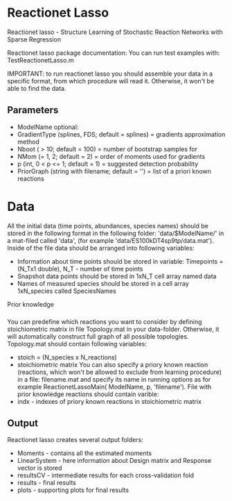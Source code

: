 # Reactionet Lasso
Reactionet lasso - Structure Learning of Stochastic Reaction Networks with Sparse Regression

Reactionet lasso package documentation:
You can run test examples with: TestReactionetLasso.m

IMPORTANT: to run reactionet lasso you should assemble your data in a specific format, from which procedure will read it. Otherwise, it won't be able to find the data.

Parameters
-----------
- ModelName 
optional:
- GradientType (splines, FDS; default = splines) = gradients approximation method
- Nboot ( > 10; default = 100) = number of bootstrap samples for
- NMom (= 1, 2; default = 2) = order of moments used for gradients
- p (int, 0 < p <= 1; default = 1) = suggested detection probability
- PriorGraph (string with filename; default = '') = list of a priori known reactions

Data 
=======
All the initial data (time points, abundances, species names) should be stored in the following format in the following folder: 'data/$ModelName/' in a mat-filed called 'data', (for example 'data/ES100kDT4sp9tp/data.mat'). Inside of the file data should be arranged into following variables: 
- Information about time points should be stored in variable: Timepoints = (N_Tx1 double), N_T - number of time points 
- Snapshot data points should be stored in 1xN_T cell array named data 
- Names of measured species should be stored in a cell array 1xN_species called SpeciesNames

Prior knowledge
###
You can predefine which reactions you want to consider by defining stoichiometric matrix in file Topology.mat in your data-folder. Otherwise, it will automatically construct full graph of all possible topologies. Topology.mat should contain following variables: 
- stoich = (N_species x N_reactions)
- stoichiometric matrix
You can also specify a priory known reaction (reactions, which won't be allowed to exclude from learning procedure) in a file: filename.mat and specify its name in running options as for example ReactionetLassoMain( ModelName, p, 'filename'). File with prior knowledge reactions should contain varible: 
- indx - indexes of priory known reactions in stoichiometric matrix

Output
-----------
Reactionet lasso creates several output folders: 
- Moments - contains all the estimated moments 
- LinearSystem - here information about Design matrix and Response vector is stored 
- resultsCV - intermediate results for each cross-validation fold 
- results - final results 
- plots - supporting plots for final results

